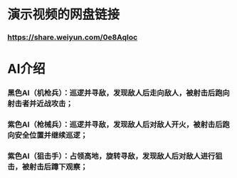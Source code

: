 # 演示视频的网盘链接

### https://share.weiyun.com/0e8Aqloc

# AI介绍

### 黑色AI（机枪兵）：巡逻并寻敌，发现敌人后走向敌人，被射击后跑向射击者并近战攻击；

### 紫色AI（枪械兵）：巡逻并寻敌，发现敌人后对敌人开火，被射击后跑向安全位置并继续巡逻；

### 紫色AI（狙击手）：占领高地，旋转寻敌，发现敌人后对敌人进行狙击，被射击后蹲下观察；
